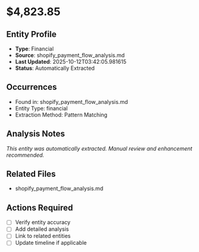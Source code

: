 # $4,823.85

## Entity Profile
- **Type**: Financial
- **Source**: shopify_payment_flow_analysis.md
- **Last Updated**: 2025-10-12T03:42:05.981615
- **Status**: Automatically Extracted

## Occurrences
- Found in: shopify_payment_flow_analysis.md
- Entity Type: financial
- Extraction Method: Pattern Matching

## Analysis Notes
*This entity was automatically extracted. Manual review and enhancement recommended.*

## Related Files
- shopify_payment_flow_analysis.md

## Actions Required
- [ ] Verify entity accuracy
- [ ] Add detailed analysis
- [ ] Link to related entities
- [ ] Update timeline if applicable
